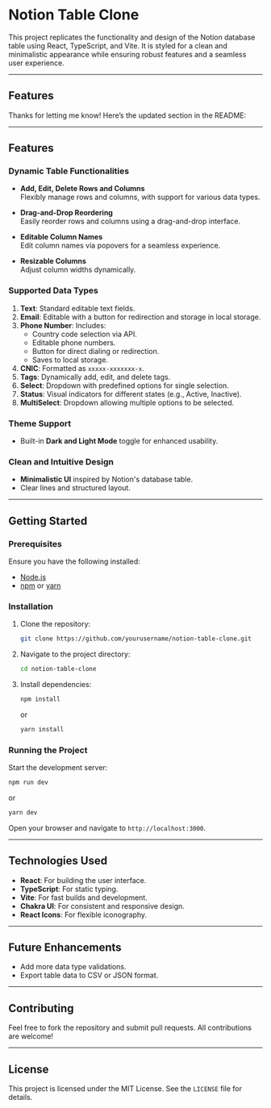 
# Notion Table Clone

This project replicates the functionality and design of the Notion database table using React, TypeScript, and Vite. It is styled for a clean and minimalistic appearance while ensuring robust features and a seamless user experience.

---

## Features
Thanks for letting me know! Here’s the updated section in the README:  

---

## Features

### Dynamic Table Functionalities

- **Add, Edit, Delete Rows and Columns**  
  Flexibly manage rows and columns, with support for various data types.

- **Drag-and-Drop Reordering**  
  Easily reorder rows and columns using a drag-and-drop interface.

- **Editable Column Names**  
  Edit column names via popovers for a seamless experience.

- **Resizable Columns**  
  Adjust column widths dynamically.

### Supported Data Types

1. **Text**: Standard editable text fields.  
2. **Email**: Editable with a button for redirection and storage in local storage.  
3. **Phone Number**: Includes:  
   - Country code selection via API.  
   - Editable phone numbers.  
   - Button for direct dialing or redirection.  
   - Saves to local storage.  
4. **CNIC**: Formatted as `xxxxx-xxxxxxx-x`.  
5. **Tags**: Dynamically add, edit, and delete tags.  
6. **Select**: Dropdown with predefined options for single selection.  
7. **Status**: Visual indicators for different states (e.g., Active, Inactive).  
8. **MultiSelect**: Dropdown allowing multiple options to be selected.

### Theme Support

- Built-in **Dark and Light Mode** toggle for enhanced usability.

### Clean and Intuitive Design

- **Minimalistic UI** inspired by Notion's database table.  
- Clear lines and structured layout.

---

## Getting Started

### Prerequisites

Ensure you have the following installed:
- [Node.js](https://nodejs.org/)
- [npm](https://www.npmjs.com/) or [yarn](https://yarnpkg.com/)

### Installation

1. Clone the repository:

   ```bash
   git clone https://github.com/yourusername/notion-table-clone.git
   ```

2. Navigate to the project directory:

   ```bash
   cd notion-table-clone
   ```

3. Install dependencies:

   ```bash
   npm install
   ```

   or

   ```bash
   yarn install
   ```

### Running the Project

Start the development server:

```bash
npm run dev
```

or

```bash
yarn dev
```

Open your browser and navigate to `http://localhost:3000`.

---

## Technologies Used

- **React**: For building the user interface.
- **TypeScript**: For static typing.
- **Vite**: For fast builds and development.
- **Chakra UI**: For consistent and responsive design.
- **React Icons**: For flexible iconography.

---

## Future Enhancements

- Add more data type validations.
- Export table data to CSV or JSON format.

---

## Contributing

Feel free to fork the repository and submit pull requests. All contributions are welcome!

---

## License

This project is licensed under the MIT License. See the `LICENSE` file for details.
